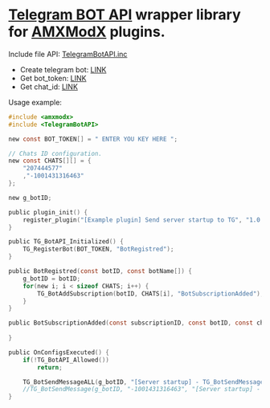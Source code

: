 # [Telegram BOT API](https://core.telegram.org/api) wrapper library for [AMXModX](github.com/alliedmodders/amxmodx) plugins.

Include file API: [TelegramBotAPI.inc](https://github.com/wopox1337/AMXX_TelegramBotAPI/blob/master/amxmodx/scripting/include/TelegramBotAPI.inc)

* Create telegram bot: [LINK](https://core.telegram.org/bots#6-botfather)
* Get bot_token: [LINK](https://www.google.com/search?q=how+to+get+bot+token+telegram&oq=How+to+get+bot+token)
* Get chat_id: [LINK](https://www.google.com/search?q=how+to+get+telegram+%22chat_id)

Usage example:
```C
#include <amxmodx>
#include <TelegramBotAPI>

new const BOT_TOKEN[] = " ENTER YOU KEY HERE ";

// Chats ID configuration.
new const CHATS[][] = {
    "207444577"
    ,"-1001431316463"
};

new g_botID;

public plugin_init() {
    register_plugin("[Example plugin] Send server startup to TG", "1.0.0", "Sergey Shorokhov");
}

public TG_BotAPI_Initialized() {
    TG_RegisterBot(BOT_TOKEN, "BotRegistred");
}

public BotRegistred(const botID, const botName[]) {
    g_botID = botID;
    for(new i; i < sizeof CHATS; i++) {
        TG_BotAddSubscription(botID, CHATS[i], "BotSubscriptionAdded");
    }
}

public BotSubscriptionAdded(const subscriptionID, const botID, const chatID[], const chatTitle[], const chatType[]) {
    
}

public OnConfigsExecuted() {
    if(!TG_BotAPI_Allowed())
        return;

    TG_BotSendMessageALL(g_botID, "[Server startup] - TG_BotSendMessageALL");
    //TG_BotSendMessage(g_botID, "-1001431316463", "[Server startup] - TG_BotSendMessage");
}
```
